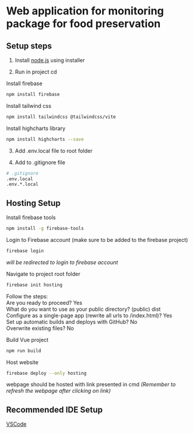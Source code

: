 # Web application for monitoring package for food preservation

## Setup steps

1. Install [node.js](https://nodejs.org/en/download) using installer

2. Run in project cd

Install firebase

```sh
npm install firebase
```

Install tailwind css
```sh
npm install tailwindcss @tailwindcss/vite
```

Install highcharts library
```sh
npm install highcharts --save
```

3. Add .env.local file to root folder

4. Add to .gitignore file 
```sh
# .gitignore
.env.local
.env.*.local
```

## Hosting Setup

Install firebase tools 
```sh
npm install -g firebase-tools
```

Login to Firebase account (make sure to be added to the firebase project)
```sh
firebase login
```
*will be redirected to login to firebase account*

Navigate to project root folder
```sh
firebase init hosting
```
Follow the steps:  
Are you ready to proceed? Yes  
What do you want to use as your public directory? (public) dist  
Configure as a single-page app (rewrite all urls to /index.html)? Yes  
Set up automatic builds and deploys with GitHub? No  
Overwrite existing files? No  

Build Vue project
```sh
npm run build
```

Host website
```sh
firebase deploy --only hosting
```
webpage should be hosted with link presented in cmd *(Remember to refresh the webpage after clicking on link)*

## Recommended IDE Setup

[VSCode](https://code.visualstudio.com/)
